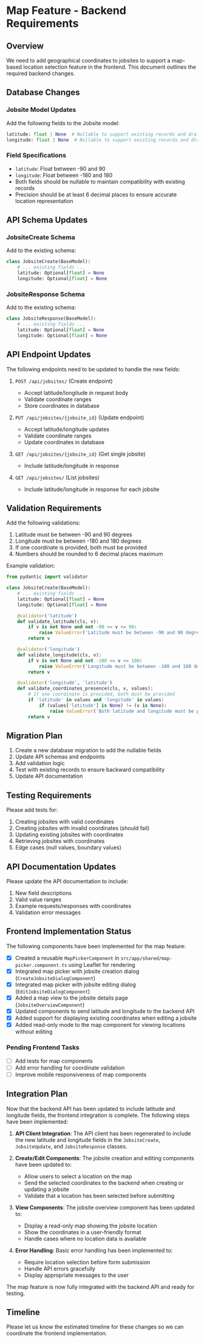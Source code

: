 # Map Feature - Backend Requirements

## Overview
We need to add geographical coordinates to jobsites to support a map-based location selection feature in the frontend. This document outlines the required backend changes.

## Database Changes

### Jobsite Model Updates
Add the following fields to the Jobsite model:
```python
latitude: float | None  # Nullable to support existing records and drafts
longitude: float | None  # Nullable to support existing records and drafts
```

### Field Specifications
- `latitude`: Float between -90 and 90
- `longitude`: Float between -180 and 180
- Both fields should be nullable to maintain compatibility with existing records
- Precision should be at least 6 decimal places to ensure accurate location representation

## API Schema Updates

### JobsiteCreate Schema
Add to the existing schema:
```python
class JobsiteCreate(BaseModel):
    # ... existing fields ...
    latitude: Optional[float] = None
    longitude: Optional[float] = None
```

### JobsiteResponse Schema
Add to the existing schema:
```python
class JobsiteResponse(BaseModel):
    # ... existing fields ...
    latitude: Optional[float] = None
    longitude: Optional[float] = None
```

## API Endpoint Updates

The following endpoints need to be updated to handle the new fields:

1. `POST /api/jobsites/` (Create endpoint)
   - Accept latitude/longitude in request body
   - Validate coordinate ranges
   - Store coordinates in database

2. `PUT /api/jobsites/{jobsite_id}` (Update endpoint)
   - Accept latitude/longitude updates
   - Validate coordinate ranges
   - Update coordinates in database

3. `GET /api/jobsites/{jobsite_id}` (Get single jobsite)
   - Include latitude/longitude in response

4. `GET /api/jobsites/` (List jobsites)
   - Include latitude/longitude in response for each jobsite

## Validation Requirements

Add the following validations:
1. Latitude must be between -90 and 90 degrees
2. Longitude must be between -180 and 180 degrees
3. If one coordinate is provided, both must be provided
4. Numbers should be rounded to 6 decimal places maximum

Example validation:
```python
from pydantic import validator

class JobsiteCreate(BaseModel):
    # ... existing fields ...
    latitude: Optional[float] = None
    longitude: Optional[float] = None

    @validator('latitude')
    def validate_latitude(cls, v):
        if v is not None and not -90 <= v <= 90:
            raise ValueError('Latitude must be between -90 and 90 degrees')
        return v

    @validator('longitude')
    def validate_longitude(cls, v):
        if v is not None and not -180 <= v <= 180:
            raise ValueError('Longitude must be between -180 and 180 degrees')
        return v

    @validator('longitude', 'latitude')
    def validate_coordinates_presence(cls, v, values):
        # If one coordinate is provided, both must be provided
        if 'latitude' in values and 'longitude' in values:
            if (values['latitude'] is None) != (v is None):
                raise ValueError('Both latitude and longitude must be provided together')
        return v
```

## Migration Plan

1. Create a new database migration to add the nullable fields
2. Update API schemas and endpoints
3. Add validation logic
4. Test with existing records to ensure backward compatibility
5. Update API documentation

## Testing Requirements

Please add tests for:
1. Creating jobsites with valid coordinates
2. Creating jobsites with invalid coordinates (should fail)
3. Updating existing jobsites with coordinates
4. Retrieving jobsites with coordinates
5. Edge cases (null values, boundary values)

## API Documentation Updates

Please update the API documentation to include:
1. New field descriptions
2. Valid value ranges
3. Example requests/responses with coordinates
4. Validation error messages

## Frontend Implementation Status

The following components have been implemented for the map feature:

- [x] Created a reusable `MapPickerComponent` in `src/app/shared/map-picker.component.ts` using Leaflet for rendering
- [x] Integrated map picker with jobsite creation dialog (`CreateJobsiteDialogComponent`)
- [x] Integrated map picker with jobsite editing dialog (`EditJobsiteDialogComponent`)
- [x] Added a map view to the jobsite details page (`JobsiteOverviewComponent`)
- [x] Updated components to send latitude and longitude to the backend API
- [x] Added support for displaying existing coordinates when editing a jobsite
- [x] Added read-only mode to the map component for viewing locations without editing

### Pending Frontend Tasks

- [ ] Add tests for map components
- [ ] Add error handling for coordinate validation
- [ ] Improve mobile responsiveness of map components

## Integration Plan

Now that the backend API has been updated to include latitude and longitude fields, the frontend integration is complete. The following steps have been implemented:

1. **API Client Integration**: The API client has been regenerated to include the new latitude and longitude fields in the `JobsiteCreate`, `JobsiteUpdate`, and `JobsiteResponse` classes.

2. **Create/Edit Components**: The jobsite creation and editing components have been updated to:
   - Allow users to select a location on the map
   - Send the selected coordinates to the backend when creating or updating a jobsite
   - Validate that a location has been selected before submitting

3. **View Components**: The jobsite overview component has been updated to:
   - Display a read-only map showing the jobsite location
   - Show the coordinates in a user-friendly format
   - Handle cases where no location data is available

4. **Error Handling**: Basic error handling has been implemented to:
   - Require location selection before form submission
   - Handle API errors gracefully
   - Display appropriate messages to the user

The map feature is now fully integrated with the backend API and ready for testing.

## Timeline
Please let us know the estimated timeline for these changes so we can coordinate the frontend implementation. 
